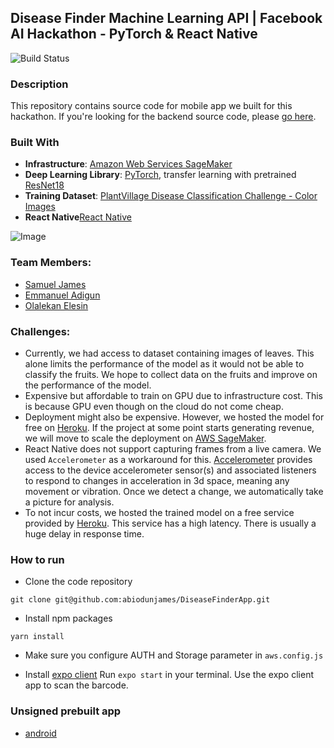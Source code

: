 Disease Finder Machine Learning API | Facebook AI Hackathon - PyTorch & React Native
-----------------------------------

![Build Status](https://codebuild.eu-west-1.amazonaws.com/badges?uuid=eyJlbmNyeXB0ZWREYXRhIjoiUDQ5ZnlQYm1QUlNNdURURlVkY0lobDR4Q0w4eitzcjNUTTRFRit5bUZjYTRkZWhieERvU1lHcHY0T1ZuVE9GWnNmcTQ3aWhadVJybGlEQndCZWNENHU0PSIsIml2UGFyYW1ldGVyU3BlYyI6ImFWYXhYeXpHd0huZkNvZkUiLCJtYXRlcmlhbFNldFNlcmlhbCI6MX0%3D&branch=master)


### Description
This repository contains source code for mobile app we built for this hackathon.  If you're looking for the backend source code, please [go here](https://github.com/OElesin/disease-finder-api). 

### Built With
- **Infrastructure**: [Amazon Web Services SageMaker](https://aws.amazon.com/sagemaker/)
- **Deep Learning Library**: [PyTorch](https://pytorch.org/), transfer learning with pretrained [ResNet18](https://download.pytorch.org/models/resnet18-5c106cde.pth)
- **Training Dataset**: [PlantVillage Disease Classification Challenge - Color Images](https://zenodo.org/record/1204914#.Xk93uBNKjPB)
- **React Native**[React Native]()

![Image](https://res.cloudinary.com/samueljames/image/upload/v1582483840/Untitled_Diagram_7.png)

### Team Members:
- [Samuel James](https://www.linkedin.com/in/samuel-james-abiodun/?originalSubdomain=de)
- [Emmanuel Adigun](https://www.linkedin.com/in/emmanuel-adigun-20202b70/?originalSubdomain=ng)
- [Olalekan Elesin](https://www.linkedin.com/in/elesinolalekan/)


### Challenges:
- Currently, we had access to dataset containing images of leaves. This alone limits the performance of the model as it would not be able to classify the fruits. We hope to collect data on the fruits and improve on the performance of the model.
- Expensive but affordable to train on GPU due to infrastructure cost. This is because GPU even though on the cloud do not come cheap.
- Deployment might also be expensive. However, we hosted the model for free on [Heroku](https://www.heroku.com/). If the project at some point starts generating revenue, we will move to scale the deployment on [AWS SageMaker](https://aws.amazon.com/sagemaker/).
- React Native does not support capturing frames from a live camera. We used `Accelerometer` as a workaround for this.  [Accelerometer](https://docs.expo.io/versions/latest/sdk/accelerometer/) provides access to the device accelerometer sensor(s) and associated listeners to respond to changes in acceleration in 3d space, meaning any movement or vibration.  Once we detect a change, we automatically take a picture for analysis.
- To not incur costs, we hosted the trained model on a free service provided by [Heroku](https://heroku.com). This service has a high latency. There is usually a huge delay in response time.


### How to run

* Clone the code repository

```
git clone git@github.com:abiodunjames/DiseaseFinderApp.git
```
* Install npm packages

```
yarn install
```
* Make sure you configure AUTH and Storage parameter in `aws.config.js`

* Install [expo client](https://expo.io/tools#client)
Run `expo start` in your terminal.
Use the expo client app to scan the barcode.

### Unsigned prebuilt app

* [android](https://exp-shell-app-assets.s3.us-west-1.amazonaws.com/android/%40abiodunjames/diseasefinder-f33f218b9e794a67a65ddc9c43217fcc-signed.apk)
